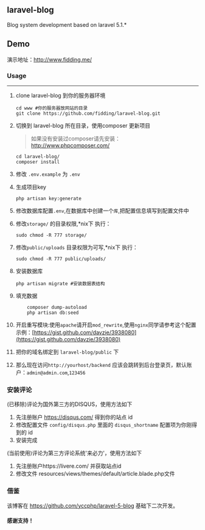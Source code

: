 ## laravel-blog

Blog system development based on laravel  5.1.*

## Demo

演示地址：http://www.fidding.me/

### Usage
---
1. clone laravel-blog 到你的服务器环境

	```
	cd www #你的服务器放网站的目录
	git clone https://github.com/fidding/laravel-blog.git
	```

2. 切换到 laravel-blog 所在目录，使用composer 更新项目

	> 如果没有安装过composer请先安装：<br>
 	http://www.phpcomposer.com/
	```
	cd laravel-blog/
	composer install
	```

3. 修改 `.env.example` 为 `.env`

4. 生成项目key
   ```
   php artisan key:generate
   ```

5. 修改数据库配置`.env`,在数据库中创建一个`库`,把配置信息填写到配置文件中

6. 修改`storage/` 的目录权限,*nix下 执行：

    ```
    sudo chmod -R 777 storage/
    ```

7. 修改`public/uploads` 目录权限为可写,*nix下 执行：

    ```
    sudo chmod -R 777 public/uploads/

    ```


8. 安装数据库

    ```
    php artisan migrate #安装数据表结构
    ```

9. 填充数据

	```
        composer dump-autoload
		php artisan db:seed
	```


10. 开启重写模块:使用`apache`请开启`mod_rewrite`,使用`nginx`同学请参考这个配置示例：[https://gist.github.com/davzie/3938080](https://gist.github.com/davzie/3938080)


11. 把你的域名绑定到 `laravel-blog/public` 下

12. 那么现在访问`http://yourhost/backend` 应该会跳转到后台登录页，默认账户：`admin@admin.com`,`123456`




### 安装评论

(已移除)评论为国外第三方的DISQUS，使用方法如下

1. 先注册账户 https://disqus.com/ 得到你的站点 id
2. 修改配置文件 `config/disqus.php` 里面的 `disqus_shortname` 配置项为你刚得到的 id
3. 安装完成

(当前使用)评论为第三方评论系统'来必力'，使用方法如下

1. 先注册账户https://livere.com/ 并获取站点id
2. 修改文件 resources/views/themes/default/article.blade.php文件


### 借鉴

该博客在 https://github.com/yccphp/laravel-5-blog 基础下二次开发。

#### 感谢支持！
